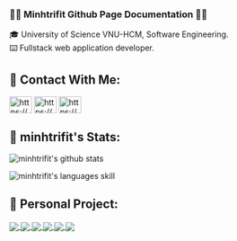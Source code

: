 ### 🐱‍👤 Minhtrifit Github Page Documentation 🐱‍👤

🎓 University of Science VNU-HCM, Software Engineering.<br>
⌨️ Fullstack web application developer.<br>

## 📩 Contact With Me: 

<p align="left">
<a href="https://www.facebook.com/minhtrifit" target="blank"><img align="center" src="https://raw.githubusercontent.com/rahuldkjain/github-profile-readme-generator/master/src/images/icons/Social/facebook.svg" alt="https://www.facebook.com/minhtrifit" height="30" width="40" /></a>
<a href="https://www.youtube.com/@minhtrifit" target="blank"><img align="center" src="https://raw.githubusercontent.com/rahuldkjain/github-profile-readme-generator/master/src/images/icons/Social/youtube.svg" alt="https://www.youtube.com/@minhtrifit" height="30" width="40" /></a>
<a href="https://www.linkedin.com/in/lê-minh-trí-89ab94215/" target="blank"><img align="center" src="https://raw.githubusercontent.com/rahuldkjain/github-profile-readme-generator/master/src/images/icons/Social/linked-in-alt.svg" alt="https://www.linkedin.com/in/lê-minh-trí-89ab94215/" height="30" width="40" /></a>
</p>

## 📰 minhtrifit's Stats: 

![minhtrifit's github stats](https://github-readme-stats-git-masterrstaa-rickstaa.vercel.app/api?username=minhtrifit&show_icons=true&theme=tokyonight&hide=contribs,prs,issues)

![minhtrifit's languages skill](https://github-readme-stats.vercel.app/api/top-langs/?username=minhtrifit&hide=c%23,powershell,Mathematica,Ruby,Objective-C,Objective-C%2b%2b,Cuda&title_color=1ac8db&text_color=ffffff&icon_color=61dafb&bg_color=051f18&langs_count=8&layout=compact&border_color=ffffff&hide_border=false)

## 💾 Personal Project: 

<a href="https://github.com/minhtrifit/spotify-clone-client">
  <!-- Change the `github-readme-stats.anuraghazra1.vercel.app` to `github-readme-stats.vercel.app`  -->
  <img align="center" src="https://github-readme-stats.anuraghazra1.vercel.app/api/pin/?username=minhtrifit&repo=spotify-clone-client&theme=onedark" />
</a>
<a href="https://github.com/minhtrifit/slearninglab-client">
  <!-- Change the `github-readme-stats.anuraghazra1.vercel.app` to `github-readme-stats.vercel.app`  -->
  <img align="center" src="https://github-readme-stats.anuraghazra1.vercel.app/api/pin/?username=minhtrifit&repo=slearninglab-client&theme=radical" />
</a>

<a href="https://github.com/minhtrifit/pern-figure-world-client">
  <!-- Change the `github-readme-stats.anuraghazra1.vercel.app` to `github-readme-stats.vercel.app`  -->
  <img align="center" src="https://github-readme-stats.anuraghazra1.vercel.app/api/pin/?username=minhtrifit&repo=pern-figure-world-client&theme=merko" />
</a>
<a href="https://github.com/minhtrifit/driving-license-nodejs">
  <!-- Change the `github-readme-stats.anuraghazra1.vercel.app` to `github-readme-stats.vercel.app`  -->
  <img align="center" src="https://github-readme-stats.anuraghazra1.vercel.app/api/pin/?username=minhtrifit&repo=driving-license-nodejs&theme=gruvbox" />
</a>

<a href="https://github.com/minhtrifit/minhtrifit-portfolio-2.0">
  <!-- Change the `github-readme-stats.anuraghazra1.vercel.app` to `github-readme-stats.vercel.app`  -->
  <img align="center" src="https://github-readme-stats.anuraghazra1.vercel.app/api/pin/?username=minhtrifit&repo=minhtrifit-portfolio-2.0&theme=dark" />
</a>
<a href="https://github.com/minhtrifit/mediapipe-template">
  <!-- Change the `github-readme-stats.anuraghazra1.vercel.app` to `github-readme-stats.vercel.app`  -->
  <img align="center" src="https://github-readme-stats.anuraghazra1.vercel.app/api/pin/?username=minhtrifit&repo=mediapipe-template&theme=dracula" />
</a> 

<!-- https://github.com/edent/SuperTinyIcons -->

